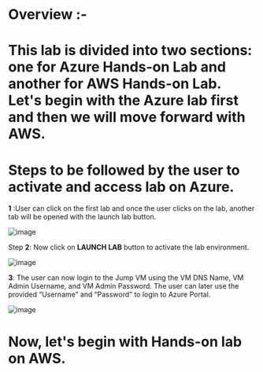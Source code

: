 # Overview :-

# This lab is divided into two sections: one for Azure Hands-on Lab and another for AWS Hands-on Lab. Let's begin with the Azure lab first and then we will move forward with AWS.

# Steps to be followed by the user to activate and access lab on Azure.

**1**	:User can click on the first lab and once the user clicks on the lab, another tab will be opened with the launch lab button.

![image](https://user-images.githubusercontent.com/85232046/160386179-eabd52cb-53fd-4437-9ba5-9906b5800ddc.png)

Step **2**: Now click on **LAUNCH LAB** button to activate the lab environment.

![image](https://user-images.githubusercontent.com/85232046/160386227-81c34e3f-74c0-4d94-881c-c12a4336a2be.png)
 
**3**:	The user can now login to the Jump VM using the VM DNS Name, VM Admin Username, and VM Admin Password. The user can later use the provided “Username” and “Password” to login to Azure Portal.

![image](https://user-images.githubusercontent.com/85232046/160386083-ed98b2ab-d85d-45e7-8ff5-b8025e64fb86.png)

# Now, let's begin with Hands-on lab on AWS.

